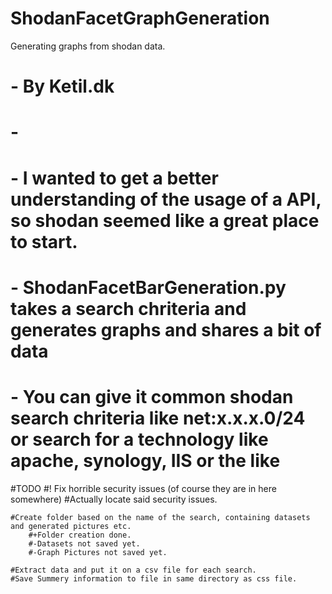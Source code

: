 # ShodanFacetGraphGeneration
Generating graphs from shodan data.




# - By Ketil.dk 
# - 
# - I wanted to get a better understanding of the usage of a API, so shodan seemed like a great place to start.
# - ShodanFacetBarGeneration.py takes a search chriteria and generates graphs and shares a bit of data
# - You can give it common shodan search chriteria like net:x.x.x.0/24  or search for a technology like apache, synology, IIS or the like

#TODO
        #! Fix horrible security issues (of course they are in here somewhere)
		#Actually locate said security issues.

	#Create folder based on the name of the search, containing datasets and generated pictures etc.
		#+Folder creation done.
		#-Datasets not saved yet.
		#-Graph Pictures not saved yet.

	#Extract data and put it on a csv file for each search.
	#Save Summery information to file in same directory as css file.

